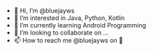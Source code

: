 - 👋 Hi, I’m @bluejayws
- 👀 I’m interested in Java, Python, Kotlin
- 🌱 I’m currently learning Android Programming
- 💞️ I’m looking to collaborate on ...
- 📫 How to reach me @bluejayws on 🐣

<!---
bluejayws/bluejayws is a ✨ special ✨ repository because its `README.md` (this file) appears on your GitHub profile.
You can click the Preview link to take a look at your changes.
--->
